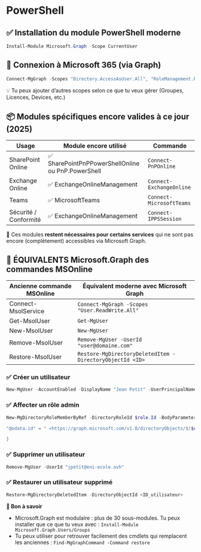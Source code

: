 # PowerShell

## **✅ Installation du module PowerShell moderne** 
```powershell
Install-Module Microsoft.Graph -Scope CurrentUser
```

## **🔐 Connexion à Microsoft 365 (via Graph)** 
```powershell
Connect-MgGraph -Scopes "Directory.AccessAsUser.All", "RoleManagement.ReadWrite.Directory"
```
💡 Tu peux ajouter d’autres scopes selon ce que tu veux gérer (Groupes, Licences, Devices, etc.)



## **📦 Modules spécifiques encore valides à ce jour (2025)**

| **Usage** | **Module encore utilisé** | **Commande** |
|----|----|----|
| SharePoint Online | ✅ SharePointPnPPowerShellOnline ou PnP.PowerShell | `Connect-PnPOnline` |
| Exchange Online | ✅ ExchangeOnlineManagement | `Connect-ExchangeOnline` |
| Teams | ✅ MicrosoftTeams | `Connect-MicrosoftTeams` |
| Sécurité / Conformité | ✅ ExchangeOnlineManagement | `Connect-IPPSSession` |

📌 Ces modules **restent nécessaires pour certains services** qui ne sont pas encore (complètement) accessibles via Microsoft Graph.



## **🧾 ÉQUIVALENTS Microsoft.Graph des commandes MSOnline**

| **Ancienne commande MSOnline** | **Équivalent moderne avec Microsoft Graph** |
|----|----|
| Connect-MsolService | `Connect-MgGraph -Scopes "User.ReadWrite.All"` |
| Get-MsolUser | `Get-MgUser` |
| New-MsolUser | `New-MgUser` |
| Remove-MsolUser | `Remove-MgUser -UserId "user@domaine.com"` |
| Restore-MsolUser | `Restore-MgDirectoryDeletedItem -DirectoryObjectId <ID>` |



### **✅ Créer un utilisateur** 
```powershell
New-MgUser -AccountEnabled -DisplayName "Jean Petit" -UserPrincipalName "jpetit@eni-ecole.ovh" -MailNickname "jpetit" -PasswordProfile @{ Password = "MotDePasseSécurisé"; ForceChangePasswordNextSignIn = $true }
```


### **✅ Affecter un rôle admin**

```powershell
New-MgDirectoryRoleMemberByRef -DirectoryRoleId $role.Id -BodyParameter @{

"@odata.id" = " <https://graph.microsoft.com/v1.0/directoryObjects/$($user.Id)>"

}
```
### **✅ Supprimer un utilisateur** 

```powershell
Remove-MgUser -UserId "jpetit@eni-ecole.ovh"
```


### **✅ Restaurer un utilisateur supprimé** 

```powershell
Restore-MgDirectoryDeletedItem -DirectoryObjectId <ID_utilisateur>
```


**🧠 Bon à savoir**

- Microsoft.Graph est modulaire : plus de 30 sous-modules. Tu peux installer que ce que tu veux avec : `Install-Module Microsoft.Graph.Users/Groups`
- Tu peux utiliser pour retrouver facilement des cmdlets qui remplacent les anciennes : `Find-MgGraphCommand -Command restore`

